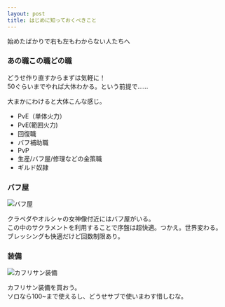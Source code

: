 ```yaml
---
layout: post
title: はじめに知っておくべきこと
---
```


始めたばかりで右も左もわからない人たちへ

### あの職この職どの職

どうせ作り直すからまずは気軽に！  
50ぐらいまでやれば大体わかる。という前提で……

大まかにわけると大体こんな感じ。

- PvE（単体火力）
- PvE(範囲火力)
- 回復職
- バフ補助職
- PvP
- 生産/バフ屋/修理などの金策職
- ギルド奴隷

### バフ屋

![バフ屋]({{site.baseurl}}/images/tosmemo00002.png)

クラペダやオルシャの女神像付近にはバフ屋がいる。  
この中のサクラメントを利用することで序盤は超快適。つかえ。世界変わる。  
ブレッシングも快適だけど回数制限あり。

### 装備

![カフリサン装備]({{site.baseurl}}/images/tosmemo00003.png)

カフリサン装備を買おう。  
ソロなら100~まで使えるし、どうせサブで使いまわす惜しむな。
